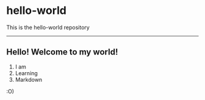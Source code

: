 # hello-world
This is the hello-world repository 

----------------------------------------

## Hello! Welcome to my **world**!

1. I am
2. Learning
3. Markdown

:O)
